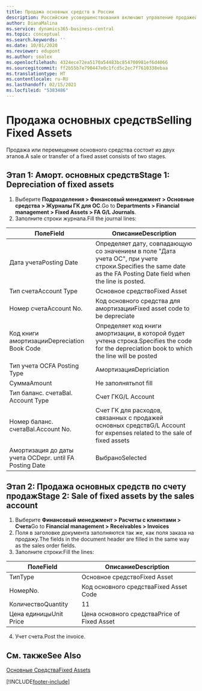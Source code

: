 ```yaml
---
title: Продажа основных средств в России
description: Российские усовершенствования включают управление продажей или перемещением основных средств.
author: DianaMalina
ms.service: dynamics365-business-central
ms.topic: conceptual
ms.search.keywords: ''
ms.date: 10/01/2020
ms.reviewer: edupont
ms.author: soalex
ms.openlocfilehash: 4324ece72ea5170a54483bc854700981ef6d4066
ms.sourcegitcommit: ff2b55b7e790447e0c1fcd5c2ec7f7610338ebaa
ms.translationtype: HT
ms.contentlocale: ru-RU
ms.lasthandoff: 02/15/2021
ms.locfileid: "5383486"
---
```

# <a name="selling-fixed-assets"></a><span data-ttu-id="bcdf0-103">Продажа основных средств</span><span class="sxs-lookup"><span data-stu-id="bcdf0-103">Selling Fixed Assets</span></span>

<span data-ttu-id="bcdf0-104">Продажа или перемещение основного средства состоит из двух этапов.</span><span class="sxs-lookup"><span data-stu-id="bcdf0-104">A sale or transfer of a fixed asset consists of two stages.</span></span>

## <a name="stage-1-depreciation-of-fixed-assets"></a><span data-ttu-id="bcdf0-105">Этап 1: Аморт. основных средств</span><span class="sxs-lookup"><span data-stu-id="bcdf0-105">Stage 1: Depreciation of fixed assets</span></span>

1. <span data-ttu-id="bcdf0-106">Выберите **Подразделения > Финансовый менеджмент > Основные средства > Журналы ГК для ОС**.</span><span class="sxs-lookup"><span data-stu-id="bcdf0-106">Go to **Departments > Financial management > Fixed Assets > FA G/L Journals**.</span></span>
2. <span data-ttu-id="bcdf0-107">Заполните строки журнала.</span><span class="sxs-lookup"><span data-stu-id="bcdf0-107">Fill the journal lines:</span></span>

| <span data-ttu-id="bcdf0-108">Поле</span><span class="sxs-lookup"><span data-stu-id="bcdf0-108">Field</span></span>                       | <span data-ttu-id="bcdf0-109">Описание</span><span class="sxs-lookup"><span data-stu-id="bcdf0-109">Description</span></span>                                                  |
| --------------------------- | ------------------------------------------------------------ |
| <span data-ttu-id="bcdf0-110">Дата учета</span><span class="sxs-lookup"><span data-stu-id="bcdf0-110">Posting Date</span></span>                | <span data-ttu-id="bcdf0-111">Определяет дату, совпадающую со значением в поле "Дата учета ОС", при учете строки.</span><span class="sxs-lookup"><span data-stu-id="bcdf0-111">Specifies the same date as the FA Posting Date field when the line is posted.</span></span> |
| <span data-ttu-id="bcdf0-112">Тип счета</span><span class="sxs-lookup"><span data-stu-id="bcdf0-112">Account Type</span></span>                | <span data-ttu-id="bcdf0-113">Основное средство</span><span class="sxs-lookup"><span data-stu-id="bcdf0-113">Fixed Asset</span></span>                                                  |
| <span data-ttu-id="bcdf0-114">Номер счета</span><span class="sxs-lookup"><span data-stu-id="bcdf0-114">Account No.</span></span>                 | <span data-ttu-id="bcdf0-115">Код основного средства для амортизации</span><span class="sxs-lookup"><span data-stu-id="bcdf0-115">Fixed asset code to be depreciate</span></span>                            |
| <span data-ttu-id="bcdf0-116">Код книги амортизации</span><span class="sxs-lookup"><span data-stu-id="bcdf0-116">Depreciation Book Code</span></span>      | <span data-ttu-id="bcdf0-117">Определяет код книги амортизации, в которой будет учтена строка.</span><span class="sxs-lookup"><span data-stu-id="bcdf0-117">Specifies the code for the depreciation book to which the line will be posted</span></span> |
| <span data-ttu-id="bcdf0-118">Тип учета ОС</span><span class="sxs-lookup"><span data-stu-id="bcdf0-118">FA Posting Type</span></span>             | <span data-ttu-id="bcdf0-119">Амортизация</span><span class="sxs-lookup"><span data-stu-id="bcdf0-119">Depriciation</span></span>                                                 |
| <span data-ttu-id="bcdf0-120">Сумма</span><span class="sxs-lookup"><span data-stu-id="bcdf0-120">Amount</span></span>                      | <span data-ttu-id="bcdf0-121">Не заполнять</span><span class="sxs-lookup"><span data-stu-id="bcdf0-121">not fill</span></span>                                                     |
| <span data-ttu-id="bcdf0-122">Тип баланс. счета</span><span class="sxs-lookup"><span data-stu-id="bcdf0-122">Bal. Account Type</span></span>           | <span data-ttu-id="bcdf0-123">Счет ГК</span><span class="sxs-lookup"><span data-stu-id="bcdf0-123">G/L Account</span></span>                                                  |
| <span data-ttu-id="bcdf0-124">Номер баланс. счета</span><span class="sxs-lookup"><span data-stu-id="bcdf0-124">Bal.Account No.</span></span>             | <span data-ttu-id="bcdf0-125">Счет ГК для расходов, связанных с продажей основных средств</span><span class="sxs-lookup"><span data-stu-id="bcdf0-125">G/L Account for expenses related to the sale of fixed assets</span></span> |
| <span data-ttu-id="bcdf0-126">Амортизация до даты учета ОС</span><span class="sxs-lookup"><span data-stu-id="bcdf0-126">Depr. until FA Posting Date</span></span> | <span data-ttu-id="bcdf0-127">Выбрано</span><span class="sxs-lookup"><span data-stu-id="bcdf0-127">Selected</span></span>                                                     |

## <a name="stage-2-sale-of-fixed-assets-by-the-sales-account"></a><span data-ttu-id="bcdf0-128">Этап 2: Продажа основных средств по счету продаж</span><span class="sxs-lookup"><span data-stu-id="bcdf0-128">Stage 2: Sale of fixed assets by the sales account</span></span>

1. <span data-ttu-id="bcdf0-129">Выберите **Финансовый менеджмент > Расчеты с клиентами > Счета**</span><span class="sxs-lookup"><span data-stu-id="bcdf0-129">Go to **Financial management > Receivables > Invoices**</span></span>
2. <span data-ttu-id="bcdf0-130">Поля в заголовке документа заполняются так же, как поля заказа на продажу.</span><span class="sxs-lookup"><span data-stu-id="bcdf0-130">The fields in the document header are filled in the same way as the sales order fields.</span></span>
3. <span data-ttu-id="bcdf0-131">Заполните строки:</span><span class="sxs-lookup"><span data-stu-id="bcdf0-131">Fill the lines:</span></span>

| <span data-ttu-id="bcdf0-132">Поле</span><span class="sxs-lookup"><span data-stu-id="bcdf0-132">Field</span></span>      | <span data-ttu-id="bcdf0-133">Описание</span><span class="sxs-lookup"><span data-stu-id="bcdf0-133">Description</span></span>          |
| ---------- | -------------------- |
| <span data-ttu-id="bcdf0-134">Тип</span><span class="sxs-lookup"><span data-stu-id="bcdf0-134">Type</span></span>       | <span data-ttu-id="bcdf0-135">Основное средство</span><span class="sxs-lookup"><span data-stu-id="bcdf0-135">Fixed Asset</span></span>          |
| <span data-ttu-id="bcdf0-136">Номер</span><span class="sxs-lookup"><span data-stu-id="bcdf0-136">No.</span></span>        | <span data-ttu-id="bcdf0-137">Код основного средства</span><span class="sxs-lookup"><span data-stu-id="bcdf0-137">Fixed Asset Code</span></span>     |
| <span data-ttu-id="bcdf0-138">Количество</span><span class="sxs-lookup"><span data-stu-id="bcdf0-138">Quantity</span></span>   | <span data-ttu-id="bcdf0-139">1</span><span class="sxs-lookup"><span data-stu-id="bcdf0-139">1</span></span>                    |
| <span data-ttu-id="bcdf0-140">Цена единицы</span><span class="sxs-lookup"><span data-stu-id="bcdf0-140">Unit Price</span></span> | <span data-ttu-id="bcdf0-141">Цена основного средства</span><span class="sxs-lookup"><span data-stu-id="bcdf0-141">Price of Fixed Asset</span></span> |

4. <span data-ttu-id="bcdf0-142">Учет счета.</span><span class="sxs-lookup"><span data-stu-id="bcdf0-142">Post the invoice.</span></span>

## <a name="see-also"></a><span data-ttu-id="bcdf0-143">См. также</span><span class="sxs-lookup"><span data-stu-id="bcdf0-143">See Also</span></span>

[<span data-ttu-id="bcdf0-144">Основные Средства</span><span class="sxs-lookup"><span data-stu-id="bcdf0-144">Fixed Assets</span></span>](fixed-assets.md)  


[!INCLUDE[footer-include](../../includes/footer-banner.md)]